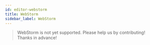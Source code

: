 ```yaml
---
id: editor-webstorm
title: WebStorm
sidebar_label: WebStorm
---
```


> WebStorm is not yet supported. Please help us by contributing! Thanks in advance!

